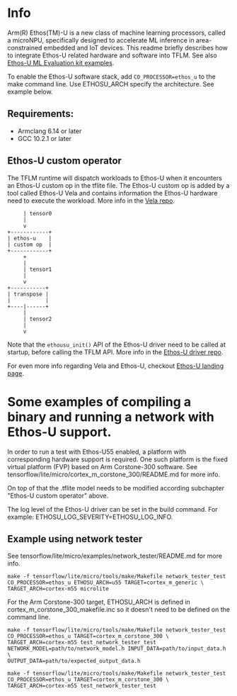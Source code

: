 <!-- mdformat off(b/169948621#comment2) -->

# Info
Arm(R) Ethos(TM)-U is a new class of machine learning processors, called a
microNPU, specifically designed to accelerate ML inference in area-constrained
embedded and IoT devices. This readme briefly describes how to integrate Ethos-U
related hardware and software into TFLM. See also [Ethos-U ML Evaluation kit examples](https://review.mlplatform.org/plugins/gitiles/ml/ethos-u/ml-embedded-evaluation-kit).

To enable the Ethos-U software stack, add `CO_PROCESSOR=ethos_u` to the make
command line. Use ETHOSU_ARCH specify the architecture. See example below.

## Requirements:
- Armclang 6.14 or later
- GCC 10.2.1 or later

## Ethos-U custom operator
The TFLM runtime will dispatch workloads to Ethos-U when it encounters an
Ethos-U custom op in the tflite file. The Ethos-U custom op is added by a tool
called Ethos-U Vela and contains information the Ethos-U hardware need to execute
the workload. More info in the [Vela repo](https://review.mlplatform.org/plugins/gitiles/ml/ethos-u/ethos-u-vela).

```
     | tensor0
     |
     v
+------------+
| ethos-u    |
| custom op  |
+------------+
     +
     |
     | tensor1
     |
     v
+-----------+
| transpose |
|           |
+----|------+
     |
     | tensor2
     |
     v
```

Note that the `ethousu_init()` API of the Ethos-U driver need to be called at
startup, before calling the TFLM API. More info in the [Ethos-U driver repo](https://review.mlplatform.org/plugins/gitiles/ml/ethos-u/ethos-u-core-driver).

For even more info regarding Vela and Ethos-U, checkout [Ethos-U landing page](https://review.mlplatform.org/plugins/gitiles/ml/ethos-u/ethos-u/+/refs/heads/master).

# Some examples of compiling a binary and running a network with Ethos-U support.
In order to run a test with Ethos-U55 enabled, a platform with corresponding hardware support is required. One such platform is the fixed virtual platform (FVP) based on Arm Corstone-300 software. See tensorflow/lite/micro/cortex_m_corstone_300/README.md for more info.

On top of that the .tflite model needs to be modified according subchapter "Ethos-U custom operator" above.

The log level of the Ethos-U driver can be set in the build command. For example: ETHOSU_LOG_SEVERITY=ETHOSU_LOG_INFO.

## Example using network tester
See tensorflow/lite/micro/examples/network_tester/README.md for more info.

```
make -f tensorflow/lite/micro/tools/make/Makefile network_tester_test CO_PROCESSOR=ethos_u ETHOSU_ARCH=u55 TARGET=cortex_m_generic \
TARGET_ARCH=cortex-m55 microlite
```

For the Arm Corstone-300 target, ETHOSU_ARCH is defined in cortex_m_corstone_300_makefile.inc so it doesn't need to be defined on the command line.
```
make -f tensorflow/lite/micro/tools/make/Makefile network_tester_test CO_PROCESSOR=ethos_u TARGET=cortex_m_corstone_300 \
TARGET_ARCH=cortex-m55 test_network_tester_test NETWORK_MODEL=path/to/network_model.h INPUT_DATA=path/to/input_data.h \
OUTPUT_DATA=path/to/expected_output_data.h

make -f tensorflow/lite/micro/tools/make/Makefile network_tester_test CO_PROCESSOR=ethos_u TARGET=cortex_m_corstone_300 \
TARGET_ARCH=cortex-m55 test_network_tester_test
```
